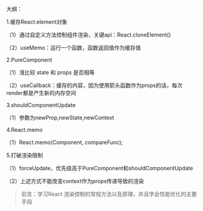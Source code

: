 大纲：

1.缓存React.element对象

（1）通过自定义方法控制组件渲染，关键api：React.cloneElement()

（2）useMemo：运行一个函数，函数返回值作为缓存值

2.PureComponent

（1）浅比较 state 和 props 是否相等

（2）useCallback：缓存的内容，因为使用箭头函数作为props的话，每次render都是产生新的内存空间

3.shouldComponentUpdate

（1）参数为newProp,newState,newContext

4.React.memo

（1）React.memo(Component, compareFunc);

5.打破渲染限制

（1）forceUpdate，优先级高于PureComponent和shouldComponentUpdate

（2）上述方式不能改变context作为props传递导致的渲染



>  前言：学习React 渲染控制的常规方法以及原理，并且学会性能优化的主要手段

